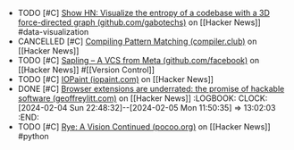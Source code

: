 - TODO [#C] [Show HN: Visualize the entropy of a codebase with a 3D force-directed graph (github.com/gabotechs)](https://news.ycombinator.com/item?id=39206842) on [[Hacker News]] #data-visualization
- CANCELLED [#C] [Compiling Pattern Matching (compiler.club)](https://news.ycombinator.com/item?id=39240944) on [[Hacker News]]
- TODO [#C] [Sapling – A VCS from Meta (github.com/facebook)](https://news.ycombinator.com/item?id=39226611) on [[Hacker News]] #[[Version Control]]
- TODO [#C] [IOPaint (iopaint.com)](https://news.ycombinator.com/item?id=39244028) on [[Hacker News]]
- DONE [#C] [Browser extensions are underrated: the promise of hackable software (geoffreylitt.com)](https://news.ycombinator.com/item?id=39251095) on [[Hacker News]]
  :LOGBOOK:
  CLOCK: [2024-02-04 Sun 22:48:32]--[2024-02-05 Mon 11:50:35] =>  13:02:03
  :END:
- TODO [#C] [Rye: A Vision Continued (pocoo.org)](https://news.ycombinator.com/item?id=39249005) on [[Hacker News]] #python